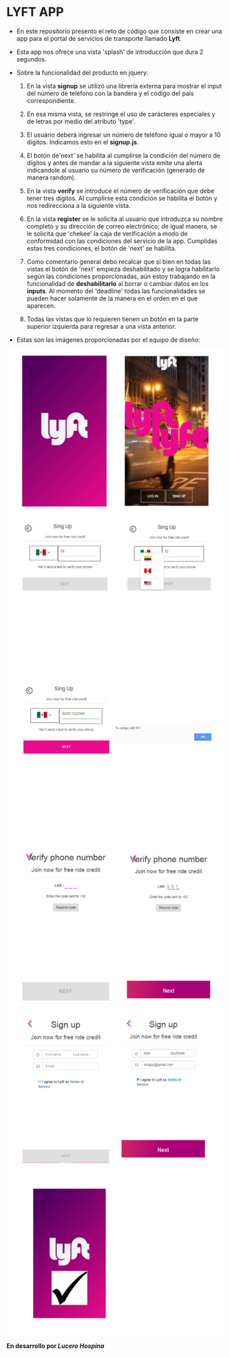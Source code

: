 # **LYFT APP**

* En este repositorio presento el reto de código que consiste en crear una app para el portal de servicios de transporte llamado **Lyft**.

* Esta app nos ofrece una vista 'splash' de introducción que dura 2 segundos.

* Sobre la funcionalidad del producto en jquery:

  1. En la vista **signup** se utilizó una librería externa para mostrar el input del número de teléfono con la bandera y el código del país correspondiente. 
  
  2. En esa misma vista, se restringe el uso de carácteres especiales y de letras por medio del atributo 'type'. 

  3. El usuario deberá ingresar un número de teléfono igual o mayor a 10 dígitos. Indicamos esto en el **signup.js**.

  4. El botón de'next' se habilita al cumplirse la condición del número de dígitos y antes de mandar a la siguiente vista emite una alerta indicandole al usuario su número de verificación (generado de manera random).

  5. En la vista **verify** se introduce el número de verificación que debe tener tres dígitos. Al cumplirse esta condición se habilita el botón y nos redirecciona a la siguiente vista.

  6. En la vista **register** se le solicita al usuario que introduzca su nombre completo y su dirección de correo electrónico; de igual manera, se le solicita que 'chekee' la caja de verificación a modo de conformidad con las condiciones del servicio de la app. Cumplidas estas tres condiciones, el botón de 'next' se habilita.

  7. Como comentario general debo recalcar que si bien en todas las vistas el botón de 'next' empieza deshabilitado y se logra habilitarlo según las condiciones proporcionadas, aún estoy trabajando en la funcionalidad de **deshabilitarlo** al borrar o cambiar datos en los **inputs**. Al momento del 'deadline' todas las funcionalidades se pueden hacer solamente de la manera en el orden en el que aparecen.

  8. Todas las vistas que lo requieren tienen un botón en la parte superior izquierda para regresar a una vista anterior.

* Estas son las imágenes proporcionadas por el equipo de diseño:

![Sin titulo](assets/docs/splash.png)
![Sin titulo](assets/docs/ingreso-numero.png)
![Sin titulo](assets/docs/generacion-codigo.png)
![Sin titulo](assets/docs/verificacion-numero.png)
![Sin titulo](assets/docs/ingreso-datos.png)
![Sin titulo](assets/docs/final.png)

**En desarrollo por _Lucero Hospina_**